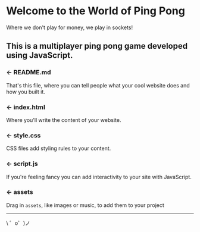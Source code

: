 Welcome to the World of Ping Pong
=================

Where we don't play for money, we play in sockets!

This is a multiplayer ping pong game developed using JavaScript. 
------------

### ← README.md

That's this file, where you can tell people what your cool website does and how you built it.

### ← index.html

Where you'll write the content of your website. 

### ← style.css

CSS files add styling rules to your content.

### ← script.js

If you're feeling fancy you can add interactivity to your site with JavaScript.

### ← assets

Drag in `assets`, like images or music, to add them to your project


-------------------

\ ゜o゜)ノ
